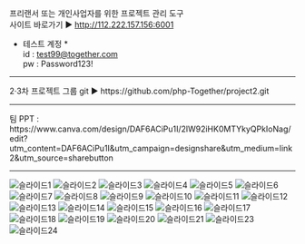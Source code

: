 프리랜서 또는 개인사업자를 위한 프로젝트 관리 도구 <br>
사이트 바로가기 ▶ http://112.222.157.156:6001 <br>
 * 테스트 계정 * <br>
id : test99@together.com <br>
pw : Password123!
<hr>
2·3차 프로젝트 그룹 git ▶ https://github.com/php-Together/project2.git
<hr>
팀 PPT : https://www.canva.com/design/DAF6ACiPu1I/2lW92iHK0MTYkyQPkIoNag/edit?utm_content=DAF6ACiPu1I&utm_campaign=designshare&utm_medium=link2&utm_source=sharebutton
<hr>

![슬라이드1](https://github.com/jueunyang08/php_project2/assets/142575014/edddfaaf-bd97-4e67-af76-bd728471b762)
![슬라이드2](https://github.com/jueunyang08/php_project2/assets/142575014/67dc44fa-1b64-4e64-b88f-5013376e2737)
![슬라이드3](https://github.com/jueunyang08/php_project2/assets/142575014/fa6eb6e3-871b-4a22-8c71-6a47ed570a62)
![슬라이드4](https://github.com/jueunyang08/php_project2/assets/142575014/98970119-1b39-46b4-88b7-275b893bdbb6)
![슬라이드5](https://github.com/jueunyang08/php_project2/assets/142575014/c46e704d-47a9-4d98-bcb4-a7937ffb15c7)
![슬라이드6](https://github.com/jueunyang08/php_project2/assets/142575014/269e5f9b-2410-4ca6-82eb-47b4f1ac13b7)
![슬라이드7](https://github.com/jueunyang08/php_project2/assets/142575014/578c1aaa-f7dd-4579-825f-889042af1203)
![슬라이드8](https://github.com/jueunyang08/php_project2/assets/142575014/c861a2f6-b1aa-412a-8b20-24319ef0af23)
![슬라이드9](https://github.com/jueunyang08/php_project2/assets/142575014/0554533e-ed3f-4090-affe-15c9e28dacb8)
![슬라이드10](https://github.com/jueunyang08/php_project2/assets/142575014/e8c84702-fa50-477b-aa8f-0574a21f3b28)
![슬라이드11](https://github.com/jueunyang08/php_project2/assets/142575014/7a70bf0e-5b1a-485a-a057-083a3f62ed78)
![슬라이드12](https://github.com/jueunyang08/php_project2/assets/142575014/30889930-5c75-4381-92ad-59358451de8b)
![슬라이드13](https://github.com/jueunyang08/php_project2/assets/142575014/ff593b9d-e91f-46d0-9c4b-f230b931c398)
![슬라이드14](https://github.com/jueunyang08/php_project2/assets/142575014/100757c8-f7b7-47cb-97fd-1dfcfda796bb)
![슬라이드15](https://github.com/jueunyang08/php_project2/assets/142575014/808a5ab2-4050-4578-8dab-8653eeef88b4)
![슬라이드16](https://github.com/jueunyang08/php_project2/assets/142575014/8055dd2d-c744-4969-b8bb-5c3ce241b501)
![슬라이드17](https://github.com/jueunyang08/php_project2/assets/142575014/e5801d04-f784-4efa-9d4b-d14e20dde24b)
![슬라이드18](https://github.com/jueunyang08/php_project2/assets/142575014/811e0625-7e60-41ce-9a67-95c47835fa17)
![슬라이드19](https://github.com/jueunyang08/php_project2/assets/142575014/d93bb2c9-01b4-49cc-bc71-e44e405511fb)
![슬라이드20](https://github.com/jueunyang08/php_project2/assets/142575014/0028eb81-47e5-4af9-948d-224a5d295bf0)
![슬라이드21](https://github.com/jueunyang08/php_project2/assets/142575014/b2ecd05a-ee17-4c2a-8444-cee295287a00)
![슬라이드23](https://github.com/jueunyang08/php_project2/assets/142575014/29159941-cec0-4f3f-8a06-e401693aca8c)
![슬라이드24](https://github.com/jueunyang08/php_project2/assets/142575014/6a77fe0a-1dd6-42a4-891d-6d3378d499b2)

